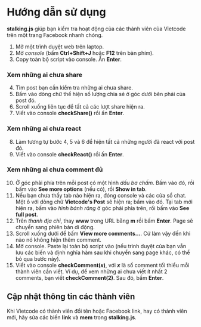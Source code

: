 # Hướng dẫn sử dụng
**stalking.js** giúp bạn kiểm tra hoạt động của các thành viên của Vietcode trên một trang Facebook nhanh chóng.

1. Mở một trình duyệt web trên laptop.
2. Mở *console* (bấm **Ctrl+Shift+J** hoặc **F12** trên bàn phím).
3. Copy toàn bộ script vào console. Ấn **Enter**.

### Xem những ai chưa share
4. Tìm post bạn cần kiểm tra những ai chưa share.
5. Bấm vào dòng chữ thể hiện số lượng chia sẻ ở góc dưới bên phải của post đó.
6. Scroll xuống liên tục để tất cả các lượt share hiện ra.
7. Viết vào console **checkShare()** rồi ấn **Enter**.

### Xem những ai chưa react
8. Làm tương tự bước 4, 5 và 6 để hiện tất cả những người đã react với post đó.
9. Viết vào console **checkReact()** rồi ấn **Enter**.

### Xem những ai chưa comment đủ
10. Ở góc phải phía trên mỗi post có một hình *dấu ba chấm*. Bấm vào đó, rồi bấm vào **See more options** (nếu có), rồi **Show in tab**.
11. Nếu bạn chưa thấy tab nào hiện ra, đóng console và các cửa sổ chat. Một ô với dòng chữ **Vietcode's Post** sẽ hiện ra; bấm vào đó. Tại tab mới hiện ra, bấm vào *hình bánh răng* ở góc phải phía trên, rồi bấm vào **See full post**.
12. Trên *thanh địa chỉ*, thay **www** trong URL bằng **m** rồi bấm **Enter**. Page sẽ chuyển sang phiên bản di động.
13. Scroll xuống dưới để bấm **View more comments...**. Cứ làm vậy đến khi nào nó không hiện thêm comment.
13. Mở console. Paste lại toàn bộ script vào (nếu trình duyệt của bạn vẫn lưu các biến và định nghĩa hàm sau khi chuyển sang page khác, có thể bỏ qua bước này).
14. Viết vào console **checkComment(*x*)**, với ***x*** là số comment tối thiểu mỗi thành viên cần viết. Ví dụ, để xem những ai chưa viết ít nhất 2 comments, bạn viết **checkComment(2)**. Sau đó, bấm **Enter**.

## Cập nhật thông tin các thành viên
Khi Vietcode có thành viên đổi tên hoặc Facebook link, hay có thành viên mới, hãy sửa các biến **link** và **mem** trong **stalking.js**.
